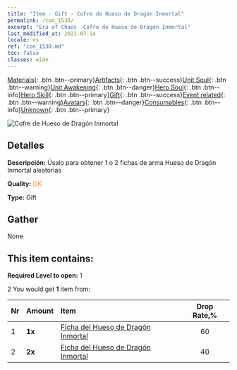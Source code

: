 ```yaml
---
title: "Item - Gift - Cofre de Hueso de Dragón Inmortal"
permalink: /con_1530/
excerpt: "Era of Chaos  Cofre de Hueso de Dragón Inmortal"
last_modified_at: 2021-07-14
locale: es
ref: "con_1530.md"
toc: false
classes: wide
---
```

 [Materials](/ItemsES/){: .btn .btn--primary}[Artifacts](/ItemsES/Artifacts/){: .btn .btn--success}[Unit Soul](/ItemsES/UnitSoul/){: .btn .btn--warning}[Unit Awakening](/ItemsES/UnitAwakening/){: .btn .btn--danger}[Hero Soul](/ItemsES/HeroSoul/){: .btn .btn--info}[Hero Skill](/ItemsES/HeroSkill/){: .btn .btn--primary}[Gift](/ItemsES/Gift/){: .btn .btn--success}[Event related](/ItemsES/Events/){: .btn .btn--warning}[Avatars](/ItemsES/Avatars/){: .btn .btn--danger}[Consumables](/ItemsES/Consumables/){: .btn .btn--info}[Unknown](/ItemsES/Unknown/){: .btn .btn--primary}

 ![Cofre de Hueso de Dragón Inmortal](/images/t/i_907144.png)

## Detalles
 **Descripción:** Úsalo para obtener 1 o 2 fichas de arma Hueso de Dragón Inmortal aleatorias

 **Quality:** <span style="color: #FF8C00">OK</span>

 **Type:** Gift

## Gather

  None

## This item contains:

 **Required Level to open:** 1

 2 You would get **1** item  from:

  | Nr | Amount |     Item    | Drop Rate,% |
  |:---|:-------|:------------|:---------:|
  | 1 |  **1x** | [Ficha del Hueso de Dragón Inmortal](/ItemsES/con_980/) | 60 | 
  | 2 |  **2x** | [Ficha del Hueso de Dragón Inmortal](/ItemsES/con_980/) | 40 | 
